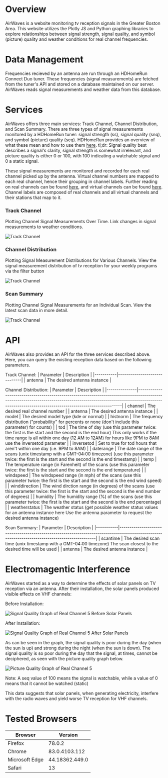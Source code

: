 # Overview
AirWaves is a website monitoring tv reception signals in the Greater Boston Area. This website utilizes the Plotly JS and Python graphing libraries to explore relationships between signal strength, signal quality, and symbol (picture) quality and weather conditions for real channel frequencies. 

# Data Management
Frequencies recieved by an antenna are run through an HDHomeRun Connect Duo tuner. These frequencies (signal measurements) are fetched from the tuner's API and stored on a database maintained on our server. AirWaves reads signal measurements and weather data from this database.

# Services
AirWaves offers three main services: Track Channel, Channel Distribution, and Scan Summary. There are three types of signal measurements monitored by a HDHomeRun tuner: signal strength (ss), signal quality (snq), and symbol (picture) quality (seq). HDHomeRun provides an overview of what these mean and how to use them [here](https://info.hdhomerun.com/info/troubleshooting:signal_strength_quality). tl;dr: Signal quality best describes a signal's clarity, signal strength is somewhat irrelevant, and picture quality is either 0 or 100, with 100 indicating a watchable signal and 0 a static signal.

These signal measurements are monitored and recorded for each real channel picked up by the antenna. Virtual channel numbers are mapped to each real channel, hence their grouping in channel labels. Further reading on real channels can be found [here](https://en.wikipedia.org/wiki/Television_channel_frequencies), and virtual channels can be found [here](https://en.wikipedia.org/wiki/Virtual_channel). Channel labels are composed of real channels and all virtual channels and their stations that map to it.

### Track Channel
Plotting Channel Signal Measurements Over Time. Link changes in signal measurements to weather conditions.

![Track Channel](http://www.employees.org/~ad4437/trackchannel.png)

### Channel Distribution
Plotting Signal Measurement Distributions for Various Channels. View the signal measurement distribution of tv reception for your weekly programs via the filter button

![Track Channel](http://www.employees.org/~ad4437/channeldistribution.png)

### Scan Summary
Plotting Channel Signal Measurements for an Individual Scan. View the latest scan data in more detail.

![Track Channel](http://www.employees.org/~ad4437/scansummary.png)

# API
AirWaves also provides an API for the three services described above. Here, you can query the existing reception data based on the following parameters.

Track Channel:
| Parameter | Description                  |
|-----------|------------------------------|
| antenna   | The desired antenna instance |


Channel Distribution:
| Parameter     | Description                                                                                                                                                                                                                      |
|---------------|----------------------------------------------------------------------------------------------------------------------------------------------------------------------------------------------------------------------------------|
| channel       | The desired real channel number                                                                                                                                                                                                  |
| antenna       | The desired antenna instance                                                                                                                                                                                                     |
| model         | The desired model type (kde or normal)                                                                                                                                                                                           |
| histnorm      | The frequency distribution ("probability" for percents or none (don't include this parameter) for counts)                                                                                                                        |
| tod           | The time of day (use this parameter twice: the first is the start and the second is the end hour) This only works if the time range is all within one day (12 AM to 12AM) for hours like 9PM to 8AM use the inversetod parameter |
| inversetod    | Set to true for tod hours that aren't within one day (i.e. 9PM to 8AM)                                                                                                                                                           |
| daterange     | The date range of the scans (unix timestamp with a GMT-04:00 timezone) (use this parameter twice: the first is the start and the second is the end timestamp)                                                                    |
| temp          | The temperature range (in Farenheit) of the scans (use this parameter twice: the first is the start and the second is the end temperature)                                                                                       |
| windspeed     | The windspeed range (in mph) of the scans (use this parameter twice: the first is the start and the second is the end wind speed)                                                                                                |
| winddirection | The wind dirction range (in degrees) of the scans (use this parameter twice: the first is the start and the second is the end number of degrees)                                                                                 |
| humidity      | The humidity range (%) of the scans (use this parameter twice: the first is the start and the second is the end percentage)                                                                                                      |
| weatherstatus | The weather status (get possible weather status values for an antenna instance here  Use the antenna parameter to request the desired antenna instance)


Scan Summary:
| Parameter | Description                                                                                                                                    |
|-----------|------------------------------------------------------------------------------------------------------------------------------------------------|
| scantime  | The desired scan time (unix timestamp with a GMT-04:00 timezone) The scan closest to the desired time will be used                             |
| antenna   | The desired antenna instance                                                                                                                   |



# Electromagentic Interference
AirWaves started as a way to determine the effects of solar panels on TV reception via an antenna. After their installation, the solar panels produced visible effects on VHF channels:

Before Installation:

![Signal Quality Graph of Real Channel 5 Before Solar Panels](http://www.employees.org/~ad4437/channel5snqBeforeSolar.JPG)

After Installation:

![Signal Quality Graph of Real Channel 5 After Solar Panels](http://www.employees.org/~ad4437/channel5snq.png)

As can be seen in the graph, the signal quality is poor during the day (when the sun is up) and strong during the night (when the sun is down). The signal quality is so poor during the day that the signal, at times, cannot be deciphered, as seen with the picture quality graph below.

![Picture Quality Graph of Real Channel 5](http://www.employees.org/~ad4437/channel5seq.png)

Note: A seq value of 100 means the signal is watchable, while a value of 0 means that it cannot be watched (static)

This data suggests that solar panels, when generating electricity, interfere with the radio waves and yield worse TV reception for VHF channels.

# Tested Browsers
| Browser         | Version         |
|-----------------|-----------------|
| Firefox         | 78.0.2          |
| Chrome          | 83.0.4103.112   |
| Microsoft Edge  | 44.18362.449.0  |
| Safari          | 13              |
